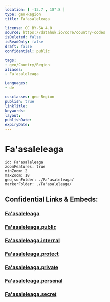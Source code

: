 ```yaml
---
location: [ -13.7 , 187.8 ] 
type: geo-Region
title: Fa'asaleleaga

license: CC BY-SA 4.0
source: https://datahub.io/core/country-codes
isDeleted: false
isReadOnly: false
draft: false
confidential: public

tags:
- geo/Country/Region
aliases:
- Fa'asaleleaga

Languages:
- de

cssclasses: geo-Region
publish: true
linkTitle: 
keywords: 
layout: 
publishDate: 
expiryDate: 
---
```


# Fa'asaleleaga

```leaflet
id: Fa'asaleleaga
zoomFeatures: true 
minZoom: 2 
maxZoom: 18
geojsonFolder: ./Fa'asaleleaga/
markerFolder: ./Fa'asaleleaga/
```


## Confidential Links & Embeds: 

### [Fa'asaleleaga](/_Standards/Earth/Continent/Oceania/Polynesia/Samoa/Districts~Samoa/Fa'asaleleaga.md) 

### [Fa'asaleleaga.public](/_public/Earth/Continent/Oceania/Polynesia/Samoa/Districts~Samoa/Fa'asaleleaga.public.md) 

### [Fa'asaleleaga.internal](/_internal/Earth/Continent/Oceania/Polynesia/Samoa/Districts~Samoa/Fa'asaleleaga.internal.md) 

### [Fa'asaleleaga.protect](/_protect/Earth/Continent/Oceania/Polynesia/Samoa/Districts~Samoa/Fa'asaleleaga.protect.md) 

### [Fa'asaleleaga.private](/_private/Earth/Continent/Oceania/Polynesia/Samoa/Districts~Samoa/Fa'asaleleaga.private.md) 

### [Fa'asaleleaga.personal](/_personal/Earth/Continent/Oceania/Polynesia/Samoa/Districts~Samoa/Fa'asaleleaga.personal.md) 

### [Fa'asaleleaga.secret](/_secret/Earth/Continent/Oceania/Polynesia/Samoa/Districts~Samoa/Fa'asaleleaga.secret.md)

